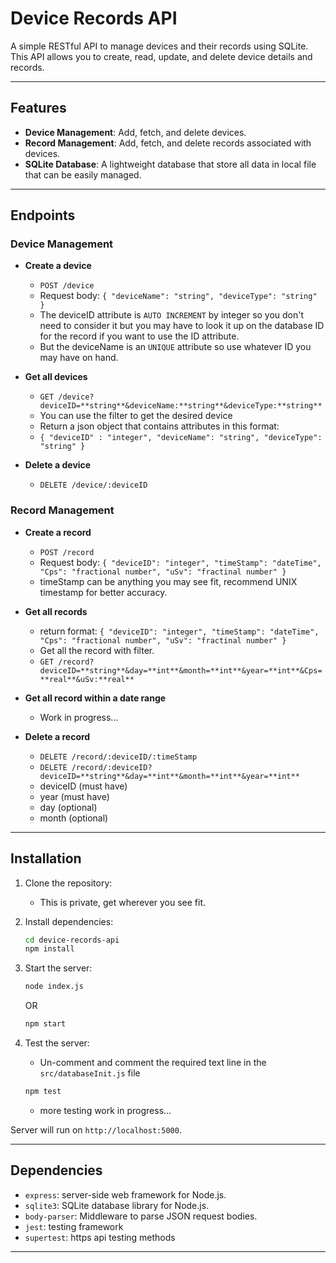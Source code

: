 # Device Records API

A simple RESTful API to manage devices and their records using SQLite. This API allows you to create, read, update, and delete device details and records.

---

## Features

- **Device Management**: Add, fetch, and delete devices.
- **Record Management**: Add, fetch, and delete records associated with devices.
- **SQLite Database**: A lightweight database that store all data in local file that can be easily managed. 

---

## Endpoints

### Device Management

- **Create a device**
  - `POST /device`
  - Request body: `{ "deviceName": "string", "deviceType": "string" }`
  - The deviceID attribute is `AUTO INCREMENT` by integer so you don't need to consider it but you may have to look it up on the database ID for the record if you want to use the ID attribute.
  - But the deviceName is an `UNIQUE` attribute so use whatever ID you may have on hand.
  
- **Get all devices**
  - `GET /device?deviceID=**string**&deviceName:**string**&deviceType:**string**`
  - You can use the filter to get the desired device
  - Return a json object that contains attributes in this format: 
  - `{ "deviceID" : "integer", "deviceName": "string", "deviceType": "string" }`
  
- **Delete a device**
  - `DELETE /device/:deviceID`

### Record Management

- **Create a record**
  - `POST /record`
  - Request body: `{ "deviceID": "integer", "timeStamp": "dateTime", "Cps": "fractional number", "uSv": "fractinal number" }`
  - timeStamp can be anything you may see fit, recommend UNIX timestamp for better accuracy. 
  
- **Get all records**
  - return format: `{ "deviceID": "integer", "timeStamp": "dateTime", "Cps": "fractional number", "uSv": "fractinal number" }`
  - Get all the record with filter.
  - `GET /record?deviceID=**string**&day=**int**&month=**int**&year=**int**&Cps=**real**&uSv:**real**`

- **Get all record within a date range**
  - Work in progress...
  
- **Delete a record**
  - `DELETE /record/:deviceID/:timeStamp`
  - `DELETE /record/:deviceID?deviceID=**string**&day=**int**&month=**int**&year=**int**`
  - deviceID (must have)
  - year (must have)
  - day (optional)
  - month (optional)

---

## Installation

1. Clone the repository:
    - This is private, get wherever you see fit. 

2. Install dependencies:
   ```bash
   cd device-records-api
   npm install
   ```

3. Start the server:
   ```bash
   node index.js
   ```
   OR 
   ```bash
   npm start
   ```

4. Test the server: 
    - Un-comment and comment the required text line in the `src/databaseInit.js` file

   ```bash
   npm test
   ```

   - more testing work in progress...
    

Server will run on `http://localhost:5000`.

---

## Dependencies

- `express`: server-side web framework for Node.js.
- `sqlite3`: SQLite database library for Node.js.
- `body-parser`: Middleware to parse JSON request bodies.
- `jest`: testing framework
- `supertest`: https api testing methods

---

